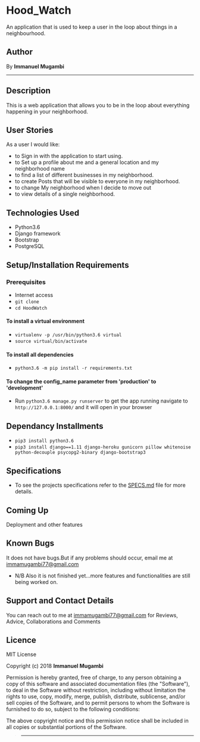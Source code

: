 # Hood_Watch
An application that is used to keep a user in the loop about things in a neighbourhood.

## Author

By **Immanuel Mugambi**

-----------------------------------------------------------

## Description

This is a web application that allows you to be in the loop about everything happening in your neighborhood.

## User Stories

As a user I would like:

* to Sign in with the application to start using.
* to Set up a profile about me and a general location and my neighborhood name
* to find a list of different businesses in my neighborhood.
* to create Posts that will be visible to everyone in my neighborhood.
* to change My neighborhood when I decide to move out
* to view details of a single neighborhood.

## Technologies Used

* Python3.6
* Django framework
* Bootstrap
* PostgreSQL

## Setup/Installation Requirements

### Prerequisites

* Internet access
* ```git clone ```
* ```cd HoodWatch```

#### To install a virtual environment

* ```virtualenv -p /usr/bin/python3.6 virtual``` 
* ```source virtual/bin/activate```

#### To install all dependencies

* ```python3.6 -m pip install -r requirements.txt```

#### To change the config_name parameter from 'production' to 'development'

* Run ```python3.6 manage.py runserver``` to get the app running  navigate to ```http://127.0.0.1:8000/``` and it will open in your browser

## Dependancy Installments

* ```pip3 install python3.6```
* ```pip3 install django==1.11 django-heroku gunicorn pillow whitenoise python-decouple psycopg2-binary django-bootstrap3```

## Specifications

* To see the projects specifications refer to the [SPECS.md](SPECS.md) file for more details. 

## Coming Up

Deployment and other features

## Known Bugs

It does not have bugs.But if any problems should occur, email me at immamugambi77@gmail.com

* N/B Also it is not finished yet...more features and functionalities are still being worked on.

## Support and Contact Details

You can reach out to me at immamugambi77@gmail.com
for Reviews, Advice, Collaborations and Comments

## Licence

MIT License

Copyright (c) 2018 **Immanuel Mugambi**

Permission is hereby granted, free of charge, to any person obtaining a copy
of this software and associated documentation files (the "Software"), to deal
in the Software without restriction, including without limitation the rights
to use, copy, modify, merge, publish, distribute, sublicense, and/or sell
copies of the Software, and to permit persons to whom the Software is
furnished to do so, subject to the following conditions:

 The above copyright notice and this permission notice shall be included in all
copies or substantial portions of the Software.

<!-- > THE SOFTWARE IS PROVIDED "AS IS", WITHOUT WARRANTY OF ANY KIND, EXPRESS OR
IMPLIED, INCLUDING BUT NOT LIMITED TO THE WARRANTIES OF MERCHANTABILITY,
FITNESS FOR A PARTICULAR PURPOSE AND NONINFRINGEMENT. IN NO EVENT SHALL THE
AUTHORS OR COPYRIGHT HOLDERS BE LIABLE FOR ANY CLAIM, DAMAGES OR OTHER
LIABILITY, WHETHER IN AN ACTION OF CONTRACT, TORT OR OTHERWISE, ARISING FROM,
OUT OF OR IN CONNECTION WITH THE SOFTWARE OR THE USE OR OTHER DEALINGS IN THE
SOFTWARE. -->

> --------------------------------------------------------